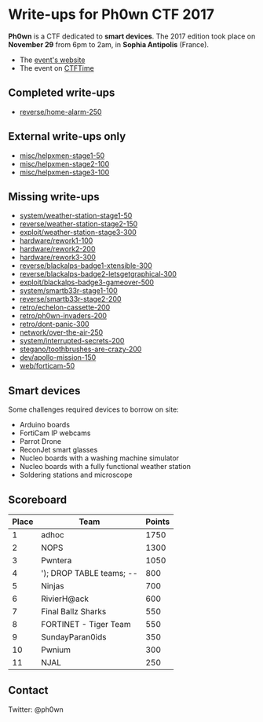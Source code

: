 # Write-ups for Ph0wn CTF 2017

**Ph0wn** is a CTF dedicated to **smart devices**.
The 2017 edition took place on **November 29** from 6pm to 2am, in **Sophia Antipolis** (France).

- The [event's website](https://ph0wn.org)
- The event on [CTFTime](https://ctftime.org/event/521)

## Completed write-ups

- [reverse/home-alarm-250](./reverse/home-alarm-250)

## External write-ups only

- [misc/helpxmen-stage1-50](./misc/helpxmen-stage1-50)
- [misc/helpxmen-stage2-100](./misc/helpxmen-stage2-100)
- [misc/helpxmen-stage3-100](./misc/helpxmen-stage3-100)

## Missing write-ups


- [system/weather-station-stage1-50](./system/weather-station-stage1-50)
- [reverse/weather-station-stage2-150](./exploit/weather-station-stage2-150)
- [exploit/weather-station-stage3-300](./exploit/weather-station-stage3-300)
- [hardware/rework1-100](./hardware/rework1-100)
- [hardware/rework2-200](./hardware/rework2-200)
- [hardware/rework3-300](./hardware/rework-3-300)
- [reverse/blackalps-badge1-xtensible-300](./reverse/blackalps-badge1-xtensible-300)
- [reverse/blackalps-badge2-letsgetgraphical-300](./reverse/blackalps-badge2-letsgetgraphical-300)
- [exploit/blackalps-badge3-gameover-500](./exploit/blackalps-badge3-gameover-500)
- [system/smartb33r-stage1-100](./system/smartb33r-stage1-100)
- [reverse/smartb33r-stage2-200](./reverse/smartb33r-stage2-200)
- [retro/echelon-cassette-200](./retro/echelon-cassette-200)
- [retro/ph0wn-invaders-200](./retro/ph0wn-invaders-200])
- [retro/dont-panic-300](./retro/dont-panic-300)
- [network/over-the-air-250](./network/over-the-air-250)
- [system/interrupted-secrets-200](./system/interrupted-secrets-200)
- [stegano/toothbrushes-are-crazy-200](./stegano/toothbrushes-are-crazy-200)
- [dev/apollo-mission-150](./dev/apollo-mission-150)
- [web/forticam-50](./web/forticam-50)




## Smart devices

Some challenges required devices to borrow on site:

- Arduino boards
- FortiCam IP webcams
- Parrot Drone
- ReconJet smart glasses
- Nucleo boards with a washing machine simulator
- Nucleo boards with a fully functional weather station
- Soldering stations and microscope


## Scoreboard

| Place | Team                        | Points |
| ------- | ----------------------------| ---------|
| 1       | adhoc                       | 1750 |
| 2       | NOPS                        | 1300 |
| 3       | Pwntera                   | 1050 |
| 4       | '); DROP TABLE teams; -- | 800 |
| 5       | Ninjas                       | 700 |
| 6      | RivierH@ack              | 600 |
| 7     | Final Ballz Sharks        | 550 |
| 8     | FORTINET - Tiger Team  | 550 |
| 9     | SundayParan0ids         | 350 |
| 10   | Pwnium                        | 300 |
| 11   | NJAL                             | 250 |

## Contact

Twitter: @ph0wn


